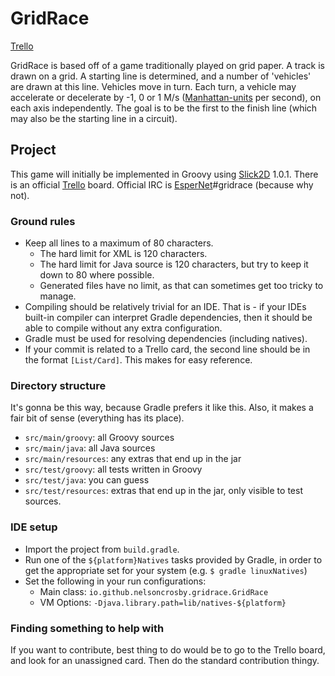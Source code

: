 # GridRace #
[Trello]

GridRace is based off of a game traditionally played on grid paper. A track is
 drawn on a grid. A starting line is determined, and a number of 'vehicles' are
 drawn at this line. Vehicles move in turn. Each turn, a vehicle may accelerate
 or decelerate by -1, 0 or 1 M/s ([Manhattan-units] per second), on each axis
 independently. The goal is to be the first to the finish line (which may also
 be the starting line in a circuit).

[Trello]: https://trello.com/b/hrNlfIF5/gridrace
[Manhattan-units]: http://en.wikipedia.org/wiki/Taxicab_geometry


## Project ##

This game will initially be implemented in Groovy using [Slick2D] 1.0.1. There
 is an official [Trello] board. Official IRC is [EsperNet]#gridrace (because
 why not).

[Slick2D]: http://slick.ninjacave.com/
[EsperNet]: http://webchat.esper.net/


### Ground rules ###

- Keep all lines to a maximum of 80 characters.
    - The hard limit for XML is 120 characters.
    - The hard limit for Java source is 120 characters, but try to keep it down
        to 80 where possible.
    - Generated files have no limit, as that can sometimes get too tricky to
        manage.
- Compiling should be relatively trivial for an IDE. That is - if your IDEs
    built-in compiler can interpret Gradle dependencies, then it should be able
    to compile without any extra configuration.
- Gradle must be used for resolving dependencies (including natives).
- If your commit is related to a Trello card, the second line should be in the
    format `[List/Card]`. This makes for easy reference.


### Directory structure ###

It's gonna be this way, because Gradle prefers it like this. Also, it makes
 a fair bit of sense (everything has its place).

- `src/main/groovy`: all Groovy sources
- `src/main/java`: all Java sources
- `src/main/resources`: any extras that end up in the jar
- `src/test/groovy`: all tests written in Groovy
- `src/test/java`: you can guess
- `src/test/resources`: extras that end up in the jar, only visible to test 
   sources.


### IDE setup ###

- Import the project from `build.gradle`.
- Run one of the `${platform}Natives` tasks provided by Gradle, in order to get
    the appropriate set for your system (e.g. `$ gradle linuxNatives`)
- Set the following in your run configurations:
    - Main class: `io.github.nelsoncrosby.gridrace.GridRace`
    - VM Options: `-Djava.library.path=lib/natives-${platform}`


### Finding something to help with ###

If you want to contribute, best thing to do would be to go to the Trello board,
 and look for an unassigned card. Then do the standard contribution thingy.
